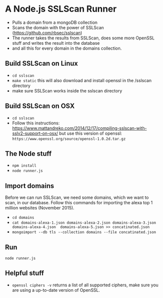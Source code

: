 # A Node.js SSLScan Runner
- Pulls a domain from a mongoDB collection
- Scans the domain with the power of SSLScan (https://github.com/rbsec/sslscan)
- The runner takes the results from SSLScan, does some more OpenSSL stuff and writes the result into the database
- and all this for every domain in the domains collection.

## Build SSLScan on Linux
- `cd sslscan`
- `make static` this will also download and install openssl in the /sslscan directory
- make sure SSLScan works inside the sslscan directory

## Build SSLScan on OSX
- `cd sslscan`
- Follow this instructions: https://www.mattandreko.com/2014/12/17/compiling-sslscan-with-sslv2-support-on-osx/
but use this version of openssl: `https://www.openssl.org/source/openssl-1.0.2d.tar.gz`

## The Node stuff
- ``npm install``
- ``node runner.js ``

## Import domains
Before we can run SSLScan, we need some domains, which we want to scan, in our database. Follow this commands for importing the alexa top 1 million websites (November 2015).
- `cd domains`
- `cat domains-alexa-1.json domains-alexa-2.json domains-alexa-3.json domains-alexa-4.json  domains-alexa-5.json >> concatinated.json`
- `mongoimport --db tls --collection domains --file concatinated.json`

## Run
``node runner.js``


## Helpful stuff
- ``openssl ciphers -v`` returns a list of all supported ciphers, make sure you are using a up-to-date version of OpenSSL.
